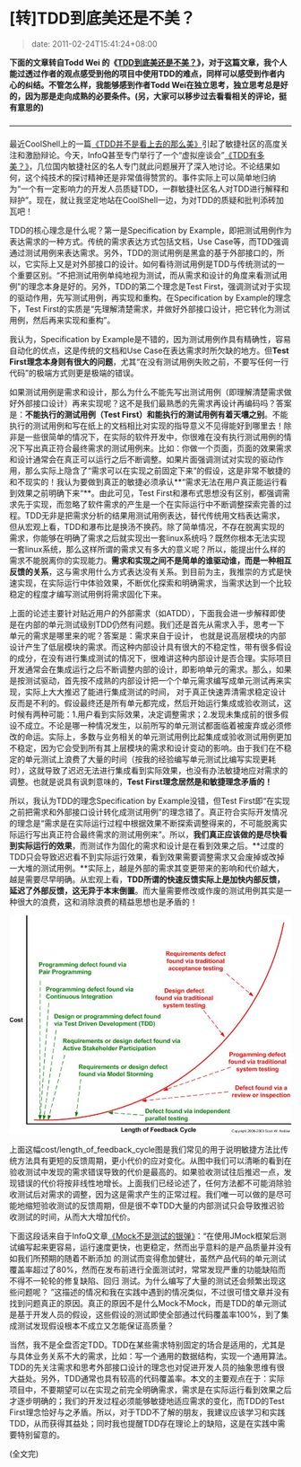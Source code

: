 # [转]TDD到底美还是不美？
>date: 2011-02-24T15:41:24+08:00




 


**下面的文章转自Todd Wei 的《[TDD到底美还是不美？](http://www.cnblogs.com/weidagang2046/archive/2011/02/23/1963277.html)》，对于这篇文章，我个人能过透过作者的观点感受到他的项目中使用TDD的难点，同样可以感受到作者内心的纠结。不管怎么样，我能够感到作者Todd Wei在独立思考，独立思考总是好的，因为那是走向成熟的必要条件。(另，大家可以移步过去看看相关的评论，挺有意思的)**


————————————————————————————————————


最近CoolShell上的一篇[《TDD并不是看上去的那么美》](https://coolshell.cn/articles/3649.html "TDD并不是看上去的那么美")引起了敏捷社区的高度关注和激励辩论。今天，InfoQ甚至专门举行了一个“虚拟座谈会”[《TDD有多美？》](http://www.infoq.com/cn/articles/virtual-panel-tdd "《TDD有多美》")，几位国内敏捷社区的名人专门就此问题展开了深入地讨论。不论结果如何，这个纯技术的探讨精神还是非常值得赞赏的。事件实际上可以简单地归纳为“一个有一定影响力的开发人员质疑TDD，一群敏捷社区名人对TDD进行解释和辩护”。现在，就让我坚定地站在CoolShell一边，为对TDD的质疑和批判添砖加瓦吧！



TDD的核心理念是什么呢？第一是Specification by Example，即把测试用例作为表达需求的一种方式。传统的需求表达方式包括文档，Use Case等，而TDD强调通过测试用例来表达需求。另外，TDD的测试用例是黑盒的基于外部接口的，所以，它实际上又是对外部接口的设计。如何看待测试用例是TDD与传统测试的一个重要区别。“不把测试用例单纯地视为测试，而从需求和设计的角度来看测试用例”的理念本身是好的。另外，TDD的第二个理念是Test First，强调测试对于实现的驱动作用，先写测试用例，再实现和重构。在Specification by Example的理念下，Test First的实质是“先理解清楚需求，并做好外部接口设计，把它转化为测试用例，然后再来实现和重构”。 


我认为，Specification by Example是不错的，因为测试用例作具有精确性，容易自动化的优点，这是传统的文档和Use Case在表达需求时所欠缺的地方。但**Test First理念本身则有很大的问题**，尤其“在没有测试用例失败之前，不要写任何一行代码”的极端方式则更是极端的错误。  




如果测试用例是需求和设计，那么为什么不能先写出测试用例（即理解清楚需求做好外部接口设计）再来实现呢？这不是我们最熟悉的先需求再设计再编码吗？答案是：**不能执行的测试用例（Test First）和能执行的测试用例有着天壤之别**。不能执行的测试用例和写在纸上的文档相比对实现的指导意义不见得能好到哪里去！除非是一些很简单的情况下，在实际的软件开发中，你很难在没有执行测试用例的情况下写出真正符合最终需求的测试用例来。比如：你做一个页面，页面的效果需求和设计通常会在真正可以运行之后不断调整。如果片面强调测试对实现的驱动作用，那么实际上隐含了“需求可以在实现之前固定下来”的假设，这是非常不敏捷的和不现实的！我认为要做到真正的敏捷必须承认**“需求无法在用户真正能运行看到效果之前明确下来“**。由此可见，Test First和瀑布式思想没有区别，都强调需求先于实现，而忽略了软件需求的产生是一个在实际运行中不断调整探索完善的过程。TDD无非是把需求分析的结果用测试用例表达，替代传统用文档表达需求，但从宏观上看，TDD和瀑布比是换汤不换药。除了简单情况，不存在脱离实现的需求，你能够在明确了需求之后就实现出一套linux系统吗？既然你根本无法实现一套linux系统，那么这样所谓的需求又有多大的意义呢？所以，能提出什么样的需求不能脱离你的实现能力。**需求和实现之间不是简单的谁驱动谁，而是一种相互反馈的关系**，这与需求用什么方式表达没有关系。到目前为主，我推崇的方式是快速实现，在实际运行中体验效果，不断优化探索和明确需求，当需求达到一个比较稳定的程度才编写测试用例将需求固化下来。



上面的论述主要针对贴近用户的外部需求（如ATDD），下面我会进一步解释即使是在内部的单元测试级别TDD仍然有问题。我们还是首先从需求入手，思考一下单元的需求是哪里来的呢？答案是：需求来自于设计， 也就是说高层模块的内部设计产生了低层模块的需求。而这种内部设计具有很大的不稳定性，带有很多假设的成分，在没有进行集成测试的情况下，很难讲这种内部设计是否合理。实际项目开发通常会在集成运行之后不断调整内部的设计，即影响单元的需求。那么，如果是按测试驱动，首先按不成熟的内部设计把一个个单元需求编写成单元测试再来实现，实际上大大推迟了能进行集成测试的时间， 对于真正快速弄清需求稳定设计反而是不利的。假设最终还是所有单元都完成，然后开始运行集成或验收测试，这时候有两种可能：1.用户看到实际效果，决定调整需求；2.发现未集成前的很多假设不成立。不论是哪一种情况发生，以前所写的单元测试都面临着被废弃或必须修改的命运。实际上，多数与业务相关的单元测试用例比起集成或验收测试用例更加不稳定，因为它会受到所有其上层模块的需求和设计变动的影响。由于我们在不稳定的单元测试上浪费了大量的时间（按我的经验编写单元测试比编写实现更耗时），这就导致了迟迟无法进行集成看到实际效果，也没有办法敏捷地应对需求的调整。也就是说具有讽刺意味的，**Test First理念居然是和敏捷理念矛盾的！**


所以，我认为TDD的理念Specification by Example没错，但Test First即“在实现之前把需求和外部接口设计转化成测试用例”的理念错了。真正符合实际开发情况的理念是“需求是在实际运行过程中根据效果不断探索调整得来的，不可能脱离实际运行写出真正符合最终需求的测试用例来”。所以，**我们真正应该做的是尽快看到实际运行的效果**，而测试作为固化的需求和设计是在看到效果之后。**过度的TDD只会导致迟迟看不到实际运行效果，看到效果需要调整需求又会废掉或改掉一大堆的测试用例。**实际上，越是外部的需求其变更带来的影响和代价越大，越是需要尽早明确。从宏观上看，**TDD所谓的快速反馈实际上是加快内部反馈，延迟了外部反馈，这无异于本末倒置**。而大量需要修改或作废的测试用例其实是一种很大的浪费，这和消除浪费的精益思想也是矛盾的！



 


![](/assets/images/images.cnblogs.com/cnblogs_com/weidagang2046/feedback_cycle.jpg)


上面这幅cost/length\_of\_feedback\_cycle图是我们常见的用于说明敏捷方法比传统方法具有更短的反馈周期，更小代价的应对变化。从图中我们可以清晰的看到在验收测试中发现的需求错误导致的代价是最高的。如果验收测试往后推迟一点，发现错误的代价将按非线性地增长。上面我们已经论述了，任何方法都不可能消除验收测试后对需求的调整，因为这是需求产生的正常过程。我们唯一可以做的是尽可能地缩短验收测试的反馈周期，但是很不幸TDD大量的内部测试只会导致推迟验收测试的时间，从而大大增加代价。  





下面这段话来自于InfoQ文章[《Mock不是测试的银弹》](http://www.infoq.com/cn/articles/thoughtworks-practice-partvi "《Mock不是测试的银弹》")：“在使用JMock框架后测试编写起来更容易，运行速度更快，也更稳定，然而出乎意料的是产品质量并没有如我们所预期的随着不断添加 的测试而变得愈加健壮，虽然产品代码的单元测试覆盖率超过了80%，然而在发布前进行全面测试时，常常发现严重的功能缺陷而不得不一轮轮的修复缺陷、回归 测试。为什么编写了大量的测试还会频繁出现这些问题呢？ ”这描述的情况和我在实践中遇到的情况类似，不过很可惜文章并没有找到问题真正的原因。真正的原因不是什么Mock不Mock，而是TDD的单元测试是基于开发人员的假设，这些假设的测试即使全部通过代码覆盖率100%，到了集成测试发现假设根本不成立又怎能保证高质量？

当然，我不是全盘否定TDD。TDD在某些需求特别固定的场合是适用的，尤其是与具体业务关系不大的需求，比如：写一个通用的数据结构，实现一个通用算法。TDD的先关注需求和思考外部接口设计的理念也对促进开发人员的抽象思维有很大益处。另外，TDD通常也具有较高的代码覆盖率。本文的主要观点在于：实际项目中，不要期望可以在实现之前完全明确需求，需求是在实际运行看到效果之后才逐步明确的；我们的开发过程必须能够敏捷地适应需求的变化，而TDD的Test First理念恰好与之矛盾。所以，对于TDD不了解的朋友，我建议应该学习和实践TDD，从而获得其益处；同时我也提醒TDD存在理论上的缺陷，这是在实践中需要特别留意的。


(全文完)


